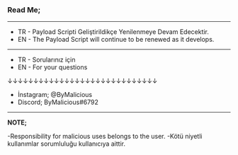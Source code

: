 ### Read Me;
---
- TR - Payload Scripti Geliştirildikçe Yenilenmeye Devam Edecektir.
- EN - The Payload Script will continue to be renewed as it develops.
----
- TR - Sorularınız için
- EN - For your questions

↓↓↓↓↓↓↓↓↓↓↓↓↓↓↓↓↓↓↓↓↓↓↓↓↓↓↓↓↓
- İnstagram; @ByMalicious
- Discord; ByMalicious#6792
---
**NOTE;**

-Responsibility for malicious uses belongs to the user.
-Kötü niyetli kullanımlar sorumluluğu kullanıcıya aittir.

